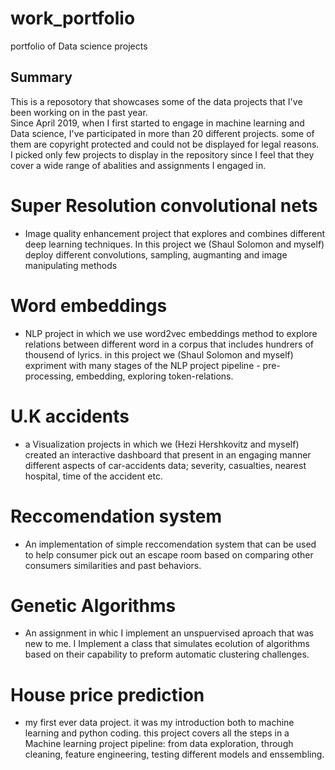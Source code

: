 # work_portfolio
 portfolio of Data science projects
## Summary
This is a reposotory that showcases some of the data projects that I've been working on in the past year.<br>
Since April 2019, when I first started to engage in machine learning and Data science, I've participated in more than 20 different projects. some of them are copyright protected and could not be displayed for legal reasons.<br>
I picked only few projects to display in the repository since I feel that they cover a wide range of abalities and assignments I engaged in. <br>

# Super Resolution convolutional nets <br>
- Image quality enhancement project that explores and combines different deep learning techniques. In this project we (Shaul Solomon and myself) deploy different convolutions, sampling, augmanting and image manipulating methods 

# Word embeddings<br>
- NLP project in which we use word2vec embeddings method to explore relations between different word in a corpus that includes hundrers of thousend of lyrics. in this project we (Shaul Solomon and myself) expriment with many stages of the NLP project pipeline - pre-processing, embedding, exploring token-relations.

# U.K accidents<br>
 - a Visualization projects in which we (Hezi Hershkovitz and myself) created an interactive dashboard that present in an engaging manner different aspects of car-accidents data; severity, casualties, nearest hospital, time of the accident etc.

# Reccomendation system<br>
- An implementation of simple reccomendation system that can be used to help consumer pick out an escape room based on comparing other consumers similarities and past behaviors.

# Genetic Algorithms<br>
- An assignment in whic I implement an unspuervised aproach that was new to me. I Implement a class that simulates ecolution of algorithms based on their capability to preform automatic clustering challenges.

# House price prediction<br>
- my first ever data project. it was my introduction both to machine learning and python coding. this project covers all the steps in a Machine learning project pipeline: from data exploration, through cleaning, feature engineering, testing different models and enssembling.
